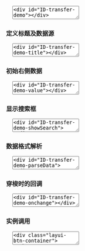 <pre class="layui-code" lay-options="{preview: true, text: {preview: '基础效果'}, layout: ['preview', 'code'], tools: ['full']}">
  <textarea>
<div id="ID-transfer-demo"></div>

<!-- import layui -->
<script>
layui.use(function(){
  var transfer = layui.transfer;

  // 数据
  var data = [
    {"value": "1", "title": "李白"},
    {"value": "2", "title": "杜甫"},
    {"value": "3", "title": "苏轼"},
    {"value": "4", "title": "李清照"},
    {"value": "5", "title": "鲁迅", "disabled": true},
    {"value": "6", "title": "巴金"},
    {"value": "7", "title": "冰心"},
    {"value": "8", "title": "矛盾"},
    {"value": "9", "title": "贤心"}
  ];

  // 渲染
  transfer.render({
    elem: '#ID-transfer-demo',
    data: data
  });
});
</script>
  </textarea>
</pre>

<h3 id="demo-title" class="ws-anchor ws-bold">定义标题及数据源</h3>

<pre class="layui-code" lay-options="{preview: true, layout: ['preview', 'code'], tools: ['full']}">
  <textarea>
<div id="ID-transfer-demo-title"></div>

<!-- import layui -->
<script>
layui.use(function(){
  var transfer = layui.transfer;

  // 数据
  var data = [
    {"value": "1", "title": "李白"},
    {"value": "2", "title": "杜甫"},
    {"value": "3", "title": "苏轼"},
    {"value": "4", "title": "李清照"},
    {"value": "5", "title": "鲁迅", "disabled": true},
    {"value": "6", "title": "巴金"},
    {"value": "7", "title": "冰心"},
    {"value": "8", "title": "矛盾"},
    {"value": "9", "title": "贤心"}
  ];

  // 渲染
  transfer.render({
    elem: '#ID-transfer-demo-title',
    title: ['候选文人', '获奖文人'],  //自定义标题
    data: data,
    // width: 150, // 定义宽度
    height: 210 // 定义高度
  });
});
</script>
  </textarea>
</pre>

<h3 id="demo-value" class="ws-anchor ws-bold">初始右侧数据</h3>

<pre class="layui-code" lay-options="{preview: true, layout: ['preview', 'code'], tools: ['full']}">
  <textarea>
<div id="ID-transfer-demo-value"></div>

<!-- import layui -->
<script>
layui.use(function(){
  var transfer = layui.transfer;

  // 数据
  var data = [
    {"value": "1", "title": "瓦罐汤"},
    {"value": "2", "title": "油酥饼"},
    {"value": "3", "title": "炸酱面"},
    {"value": "4", "title": "串串香", "disabled": true},
    {"value": "5", "title": "豆腐脑"},
    {"value": "6", "title": "驴打滚"},
    {"value": "7", "title": "北京烤鸭"},
    {"value": "8", "title": "烤冷面"},
    {"value": "9", "title": "毛血旺", "disabled": true},
    {"value": "10", "title": "肉夹馍"},
    {"value": "11", "title": "臊子面"},
    {"value": "12", "title": "凉皮"},
    {"value": "13", "title": "羊肉泡馍"},
    {"value": "14", "title": "冰糖葫芦", "disabled": true},
    {"value": "15", "title": "狼牙土豆"}
  ];

  // 渲染
  transfer.render({
    elem: '#ID-transfer-demo-value',
    data: data,
    value: ["1", "3", "5", "7", "9", "11"]
  });
});
</script>
  </textarea>
</pre>

<h3 id="demo-showSearch" class="ws-anchor ws-bold">显示搜索框</h3>

<pre class="layui-code" lay-options="{preview: true, layout: ['preview', 'code'], tools: ['full']}">
  <textarea>
<div id="ID-transfer-demo-showSearch"></div>

<!-- import layui -->
<script>
layui.use(function(){
  var transfer = layui.transfer;

  // 数据
  var data = [
    {"value": "1", "title": "李白"},
    {"value": "2", "title": "杜甫"},
    {"value": "3", "title": "苏轼"},
    {"value": "4", "title": "李清照"},
    {"value": "5", "title": "鲁迅", "disabled": true},
    {"value": "6", "title": "巴金"},
    {"value": "7", "title": "冰心"},
    {"value": "8", "title": "矛盾"},
    {"value": "9", "title": "贤心"}
  ];

  // 渲染
  transfer.render({
    elem: '#ID-transfer-demo-showSearch',
    data: data,
    title: ['文本墨客', '获奖文人'],
    showSearch: true
  });
});
</script>
  </textarea>
</pre>

<h3 id="demo-parseData" class="ws-anchor ws-bold">数据格式解析</h3>

<pre class="layui-code" lay-options="{preview: true, layout: ['preview', 'code'], tools: ['full']}">
  <textarea>
<div id="ID-transfer-demo-parseData"></div>

<!-- import layui -->
<script>
layui.use(function(){
  var transfer = layui.transfer;

  // 渲染
  transfer.render({
    elem: '#ID-transfer-demo-parseData',
    parseData: function(res){
      return {
        "value": res.id, // 数据值
        "title": res.name, // 数据标题
        "disabled": res.disabled,  // 是否禁用
        "checked": res.checked // 是否选中
      }
    },
    data: [
      {"id": "1", "name": "李白"},
      {"id": "2", "name": "杜甫"},
      {"id": "3", "name": "苏轼"}
    ],
    height: 150
  });
});
</script>
  </textarea>
</pre>

<h3 id="demo-onchange" class="ws-anchor ws-bold">穿梭时的回调</h3>

<pre class="layui-code" lay-options="{preview: true, layout: ['preview', 'code'], tools: ['full']}">
  <textarea>
<div id="ID-transfer-demo-onchange"></div>

<!-- import layui -->
<script>
layui.use(function(){
  var transfer = layui.transfer;
  var layer = layui.layer;

  // 数据
  var data = [
    {"value": "1", "title": "李白"},
    {"value": "2", "title": "杜甫"},
    {"value": "3", "title": "苏轼"},
    {"value": "4", "title": "李清照"},
    {"value": "5", "title": "鲁迅", "disabled": true},
    {"value": "6", "title": "巴金"},
    {"value": "7", "title": "冰心"},
    {"value": "8", "title": "矛盾"},
    {"value": "9", "title": "贤心"}
  ];

  // 渲染
  transfer.render({
    elem: '#ID-transfer-demo-onchange',
    data: data,
    onchange: function(obj, index){
      var arr = ['左边', '右边'];
       // 查看被穿梭时的数据 --  仅用于演示
      layer.alert('来自 <strong>'+ arr[index] + '</strong> 的数据：'+ JSON.stringify(obj));
    }
  });
});
</script>
  </textarea>
</pre>

<h3 id="demo-inst" class="ws-anchor ws-bold">实例调用</h3>

<pre class="layui-code" lay-options="{preview: true, layout: ['preview', 'code'], tools: ['full']}">
  <textarea>
<div class="layui-btn-container">
  <button type="button" class="layui-btn" lay-on="getData">获取右侧数据</button>
  <button type="button" class="layui-btn" lay-on="reload">重载实例</button>
</div>
<div id="ID-transfer-demo-inst"></div>

<!-- import layui -->
<script>
layui.use(function(){
  var transfer = layui.transfer;
  var util = layui.util;
  var layer = layui.layer;

  // 数据
  var data = [
    {"value": "1", "title": "李白"},
    {"value": "2", "title": "杜甫"},
    {"value": "3", "title": "苏轼"},
    {"value": "4", "title": "李清照"},
    {"value": "5", "title": "鲁迅", "disabled": true},
    {"value": "6", "title": "巴金"},
    {"value": "7", "title": "冰心"},
    {"value": "8", "title": "矛盾"},
    {"value": "9", "title": "贤心"}
  ];

  // 渲染
  transfer.render({
    elem: '#ID-transfer-demo-inst',
    data: data,
    id: 'demo-inst' // 定义唯一索引
  });

  // 批量事件
  util.on('lay-on', {
    getData: function(othis){
      var getData = transfer.getData('demo-inst'); // 获取右侧数据
      layer.alert(JSON.stringify(getData)); 
    },
    reload:function(){
      //实例重载
      transfer.reload('demo-inst', {
        title: ['文人', '喜欢的文人'],
        value: ['2', '5', '9'],
        showSearch: true
      })
    }
  });
});
</script>
  </textarea>
</pre>